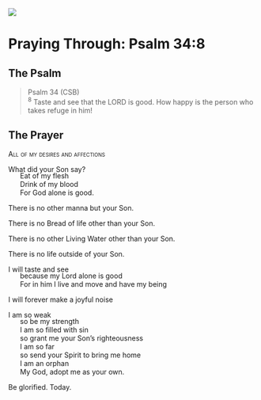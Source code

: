 <img class="intro-right" src="/images/art-paris-psalter.jpg">

<style>
  li {list-style-type: none;}
  p + ul {
    margin-top: -18px;
}
</style>

# Praying Through: Psalm 34:8

## The Psalm

>Psalm 34 (CSB)  
><sup>8</sup> Taste and see that the LORD is good. How happy is the person who takes refuge in him! 

## The Prayer

<div style="font-variant: small-caps;">
All of my desires and affections
</div>

What did your Son say?
* Eat of my flesh
* Drink of my blood
* For God alone is good.

There is no other manna but your Son.

There is no Bread of life other than your Son.

There is no other Living Water other than your Son.

There is no life outside of your Son.

I will taste and see
* because my Lord alone is good
* For in him I live and move and have my being

I will forever make a joyful noise

I am so weak
* so be my strength
* I am so filled with sin
* so grant me your Son’s righteousness
* I am so far
* so send your Spirit to bring me home
* I am an orphan
* My God, adopt me as your own.

Be glorified. Today.
